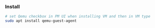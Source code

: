 ### Install

```bash
# set Qemu checkbox in PM UI when installing VM and then in VM type
sudo apt install qemu-guest-agent
```

